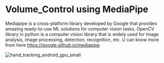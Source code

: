 # Volume_Control using MediaPipe

Mediapipe is a cross-platform library developed by Google that provides amazing ready-to-use ML solutions for computer vision tasks. OpenCV library in python is a computer vision library that is widely used for image analysis, image processing, detection, recognition, etc.
U can know more from here https://google.github.io/mediapipe. 

![hand_tracking_android_gpu_small](https://user-images.githubusercontent.com/99510125/192348063-273ef56b-1a79-4ac7-85dd-2cb0f8397a08.gif)

